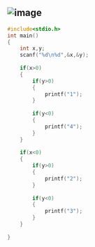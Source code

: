 ![image](https://user-images.githubusercontent.com/100292629/158828653-0d4ac585-a667-4816-b04e-2906eeb8a4c2.png)
---
```c
#include<stdio.h>
int main()
{
	int x,y;
	scanf("%d\n%d",&x,&y);
	
	if(x>0)
	{
		if(y>0)
		{
			printf("1");
		}
		
		if(y<0)
		{
			printf("4");
		}
	}
	
	if(x<0)
	{
		if(y>0)
		{
			printf("2");
		}
		
		if(y<0)
		{
			printf("3");
		}
	}
	
}

```
